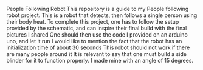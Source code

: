 People Following Robot
This repository is a guide to my People following robot project. This is a robot that detects, then follows a single person using their body heat.
To complete this project, one has to follow the setup provided by the schematic, and can inspire their final build with the final pictures I shared
One should then use the code I provided on an arduino uno, and let it run
I would like to mention the fact that the robot has an initialization time of about 30 seconds
This robot should not work if there are many people around it
It is relevant to say that one must build a side blinder for it to function properly. I made mine with an angle of 15 degrees.

